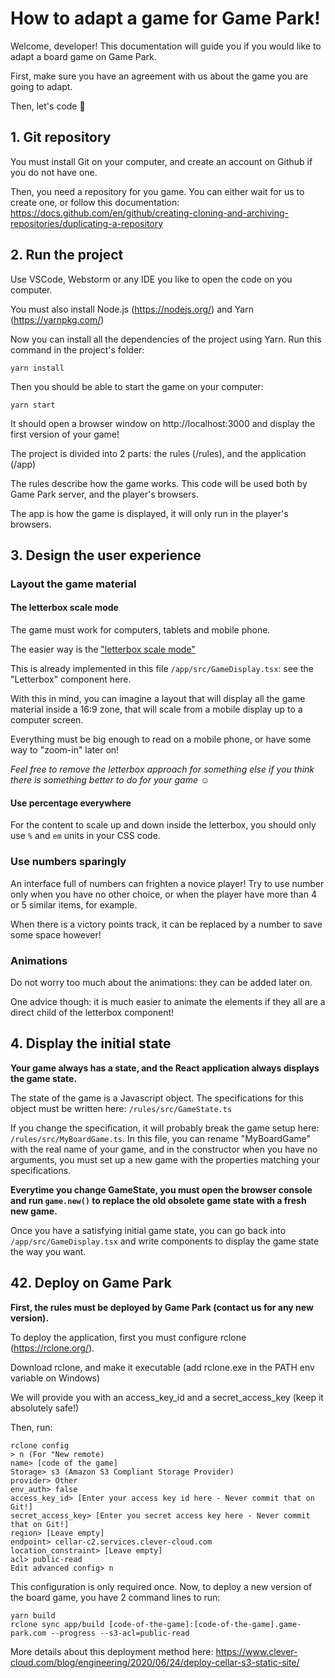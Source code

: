 # How to adapt a game for Game Park!

Welcome, developer! This documentation will guide you if you would like to adapt a board game on Game Park.

First, make sure you have an agreement with us about the game you are going to adapt.

Then, let's code 🙂

## 1. Git repository
You must install Git on your computer, and create an account on Github if you do not have one.

Then, you need a repository for you game. You can either wait for us to create one, or follow this documentation: https://docs.github.com/en/github/creating-cloning-and-archiving-repositories/duplicating-a-repository

## 2. Run the project
Use VSCode, Webstorm or any IDE you like to open the code on you computer.

You must also install Node.js (https://nodejs.org/) and Yarn (https://yarnpkg.com/)

Now you can install all the dependencies of the project using Yarn. Run this command in the project's folder:
```
yarn install
```
Then you should be able to start the game on your computer:
```
yarn start
```
It should open a browser window on http://localhost:3000 and display the first version of your game!

The project is divided into 2 parts: the rules (/rules), and the application (/app)

The rules describe how the game works.
This code will be used both by Game Park server, and the player's browsers.

The app is how the game is displayed, it will only run in the player's browsers.

## 3. Design the user experience

### Layout the game material

#### The letterbox scale mode

The game must work for computers, tablets and mobile phone.

The easier way is the ["letterbox scale mode"](https://felgo.com/doc/felgo-different-screen-sizes/)

This is already implemented in this file `/app/src/GameDisplay.tsx`: see the "Letterbox" component here.

With this in mind, you can imagine a layout that will display all the game material inside a 16:9 zone,
that will scale from a mobile display up to a computer screen.

Everything must be big enough to read on a mobile phone, or have some way to "zoom-in" later on!

*Feel free to remove the letterbox approach for something else if you think there is something better to do for your game ☺*

#### Use percentage everywhere
For the content to scale up and down inside the letterbox, you should only use `%` and `em` units in your CSS code.

### Use numbers sparingly
An interface full of numbers can frighten a novice player! Try to use number only when you have no other choice,
or when the player have more than 4 or 5 similar items, for example.

When there is a victory points track, it can be replaced by a number to save some space however!

### Animations
Do not worry too much about the animations: they can be added later on.

One advice though: it is much easier to animate the elements if they all are a direct child of the letterbox component!

## 4. Display the initial state
**Your game always has a state, and the React application always displays the game state.**

The state of the game is a Javascript object. The specifications for this object must be written here: `/rules/src/GameState.ts`

If you change the specification, it will probably break the game setup here: `/rules/src/MyBoardGame.ts`.
In this file, you can rename "MyBoardGame" with the real name of your game, and in the constructor when you have no arguments,
you must set up a new game with the properties matching your specifications.

**Everytime you change GameState, you must open the browser console and run `game.new()` to replace the old obsolete game state with a fresh new game.**

Once you have a satisfying initial game state, you can go back into `/app/src/GameDisplay.tsx` and write components to display the game state the way you want.

## 42. Deploy on Game Park
**First, the rules must be deployed by Game Park (contact us for any new version).**

To deploy the application, first you must configure rclone (https://rclone.org/).

Download rclone, and make it executable (add rclone.exe in the PATH env variable on Windows)

We will provide you with an access_key_id and a secret_access_key (keep it absolutely safe!)

Then, run:

```
rclone config
> n (For "New remote)
name> [code of the game]
Storage> s3 (Amazon S3 Compliant Storage Provider)
provider> Other
env_auth> false
access_key_id> [Enter your access key id here - Never commit that on Git!]
secret_access_key> [Enter you secret access key here - Never commit that on Git!]
region> [Leave empty]
endpoint> cellar-c2.services.clever-cloud.com
location_constraint> [Leave empty]
acl> public-read
Edit advanced config> n
```

This configuration is only required once.
Now, to deploy a new version of the board game, you have 2 command lines to run:

```
yarn build
rclone sync app/build [code-of-the-game]:[code-of-the-game].game-park.com --progress --s3-acl=public-read
```

More details about this deployment method here: https://www.clever-cloud.com/blog/engineering/2020/06/24/deploy-cellar-s3-static-site/

